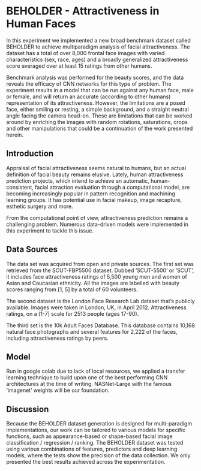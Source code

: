 # BEHOLDER - Attractiveness in Human Faces

In this experiment we implemented a new broad benchmark dataset called BEHOLDER to achieve multiparadigm analysis of facial attractiveness. The dataset has a total of over 8,000 frontal face images with varied characteristics (sex, race, ages) and a broadly generalized attractiveness score averaged over at least 15 ratings from other humans. 

Benchmark analysis was performed for the beauty scores, and the data reveals the efficacy of CNN networks for this type of problem. The experiment results in a model that can be run against any human face, male or female, and will return an accurate (according to other humans) representation of its attractiveness. However, the limitations are a posed face, either smiling or resting, a simple background, and a straight neutral angle facing the camera head-on. 
These are limitations that can be worked around by enriching the images with random rotations, saturations, crops and other manipulations that could be a continuation of the work presented herein.

## Introduction

Appraisal of facial attractiveness seems natural to humans, but an actual definition of facial beauty remains elusive. Lately, human attractiveness prediction projects, which intend to achieve an automatic, human-consistent, facial attraction evaluation through a computational model, are becoming increasingly popular in pattern recognition and machining learning groups. It has potential use in facial makeup, image recapture, esthetic surgery and more. 

From the computational point of view, attractiveness prediction remains a challenging problem. Numerous data-driven models were implemented in this experiment to tackle this issue.

## Data Sources

The data set was acquired from open and private sources. The first set was retrieved from the SCUT-FBP5500 dataset. Dubbed ‘SCUT-5500’ or ‘SCUT’, it includes face attractiveness ratings of 5,500 young men and women of Asian and Caucasian ethnicity. All the images are labelled with beauty scores ranging from [1, 5] by a total of 60 volunteers.

The second dataset is the London Face Research Lab dataset that’s publicly available. Images were taken in London, UK, in April 2012. Attractiveness ratings, on a [1-7] scale for 2513 people (ages 17-90).

The third set is the 10k Adult Faces Database. This database contains 10,168 natural face photographs and several features for 2,222 of the faces, including attractiveness ratings by peers.

## Model

Run in google colab due to lack of local resources, we applied a transfer learning technique to build upon one of the best performing CNN architectures at the time of writing. NASNet-Large with the famous ‘imagenet’ weights will be our foundation.

## Discussion

Because the BEHOLDER dataset generation is designed for multi-paradigm implementations, our work can be tailored to various models for specific functions, such as appearance-based or shape-based facial image classification / regression / ranking. 
The BEHOLDER dataset was tested using various combinations of features, predictors and deep learning models, where the tests show the precision of the data collection. We only presented the best results achieved across the experimentation.
